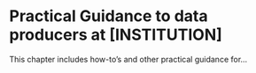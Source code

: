 Practical Guidance to data producers at \[INSTITUTION\]
=======================================================

This chapter includes how-to’s and other practical guidance for…
